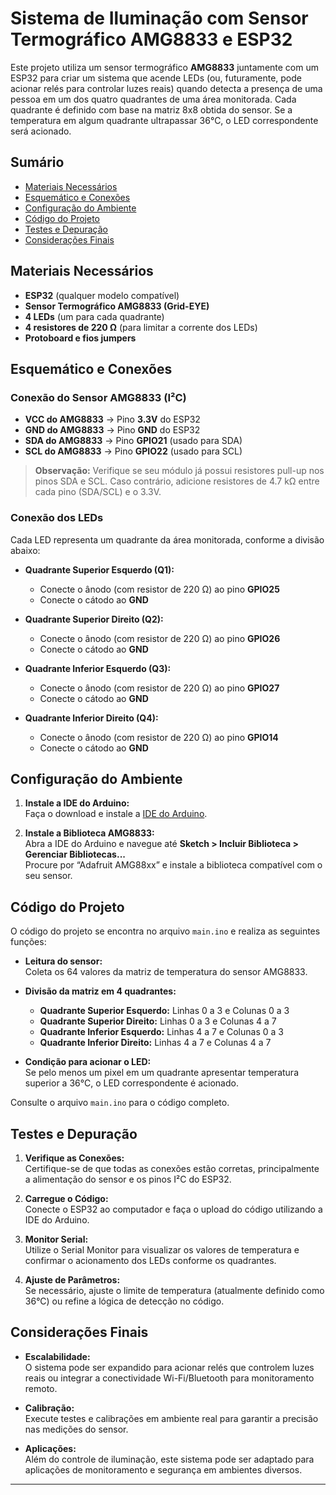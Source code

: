 # Sistema de Iluminação com Sensor Termográfico AMG8833 e ESP32

Este projeto utiliza um sensor termográfico **AMG8833** juntamente com um ESP32 para criar um sistema que acende LEDs (ou, futuramente, pode acionar relés para controlar luzes reais) quando detecta a presença de uma pessoa em um dos quatro quadrantes de uma área monitorada. Cada quadrante é definido com base na matriz 8x8 obtida do sensor. Se a temperatura em algum quadrante ultrapassar 36°C, o LED correspondente será acionado.

## Sumário

- [Materiais Necessários](#materiais-necess%C3%A1rios)
- [Esquemático e Conexões](#esquem%C3%A1tico-e-conex%C3%B5es)
- [Configuração do Ambiente](#configura%C3%A7%C3%A3o-do-ambiente)
- [Código do Projeto](#c%C3%B3digo-do-projeto)
- [Testes e Depuração](#testes-e-depura%C3%A7%C3%A3o)
- [Considerações Finais](#considera%C3%A7%C3%B5es-finais)

## Materiais Necessários

- **ESP32** (qualquer modelo compatível)
- **Sensor Termográfico AMG8833 (Grid-EYE)**
- **4 LEDs** (um para cada quadrante)
- **4 resistores de 220 Ω** (para limitar a corrente dos LEDs)
- **Protoboard e fios jumpers**

## Esquemático e Conexões

### Conexão do Sensor AMG8833 (I²C)

- **VCC do AMG8833** → Pino **3.3V** do ESP32  
- **GND do AMG8833** → Pino **GND** do ESP32  
- **SDA do AMG8833** → Pino **GPIO21** (usado para SDA)  
- **SCL do AMG8833** → Pino **GPIO22** (usado para SCL)  

> **Observação:** Verifique se seu módulo já possui resistores pull-up nos pinos SDA e SCL. Caso contrário, adicione resistores de 4.7 kΩ entre cada pino (SDA/SCL) e o 3.3V.

### Conexão dos LEDs

Cada LED representa um quadrante da área monitorada, conforme a divisão abaixo:

- **Quadrante Superior Esquerdo (Q1):**  
  - Conecte o ânodo (com resistor de 220 Ω) ao pino **GPIO25**  
  - Conecte o cátodo ao **GND**

- **Quadrante Superior Direito (Q2):**  
  - Conecte o ânodo (com resistor de 220 Ω) ao pino **GPIO26**  
  - Conecte o cátodo ao **GND**

- **Quadrante Inferior Esquerdo (Q3):**  
  - Conecte o ânodo (com resistor de 220 Ω) ao pino **GPIO27**  
  - Conecte o cátodo ao **GND**

- **Quadrante Inferior Direito (Q4):**  
  - Conecte o ânodo (com resistor de 220 Ω) ao pino **GPIO14**  
  - Conecte o cátodo ao **GND**

## Configuração do Ambiente

1. **Instale a IDE do Arduino:**  
   Faça o download e instale a [IDE do Arduino](https://www.arduino.cc/en/software).

2. **Instale a Biblioteca AMG8833:**  
   Abra a IDE do Arduino e navegue até **Sketch > Incluir Biblioteca > Gerenciar Bibliotecas...**  
   Procure por “Adafruit AMG88xx” e instale a biblioteca compatível com o seu sensor.

## Código do Projeto

O código do projeto se encontra no arquivo `main.ino` e realiza as seguintes funções:

- **Leitura do sensor:**  
  Coleta os 64 valores da matriz de temperatura do sensor AMG8833.

- **Divisão da matriz em 4 quadrantes:**  
  - **Quadrante Superior Esquerdo:** Linhas 0 a 3 e Colunas 0 a 3  
  - **Quadrante Superior Direito:** Linhas 0 a 3 e Colunas 4 a 7  
  - **Quadrante Inferior Esquerdo:** Linhas 4 a 7 e Colunas 0 a 3  
  - **Quadrante Inferior Direito:** Linhas 4 a 7 e Colunas 4 a 7

- **Condição para acionar o LED:**  
  Se pelo menos um pixel em um quadrante apresentar temperatura superior a 36°C, o LED correspondente é acionado.

Consulte o arquivo `main.ino` para o código completo.

## Testes e Depuração

1. **Verifique as Conexões:**  
   Certifique-se de que todas as conexões estão corretas, principalmente a alimentação do sensor e os pinos I²C do ESP32.

2. **Carregue o Código:**  
   Conecte o ESP32 ao computador e faça o upload do código utilizando a IDE do Arduino.

3. **Monitor Serial:**  
   Utilize o Serial Monitor para visualizar os valores de temperatura e confirmar o acionamento dos LEDs conforme os quadrantes.

4. **Ajuste de Parâmetros:**  
   Se necessário, ajuste o limite de temperatura (atualmente definido como 36°C) ou refine a lógica de detecção no código.

## Considerações Finais

- **Escalabilidade:**  
  O sistema pode ser expandido para acionar relés que controlem luzes reais ou integrar a conectividade Wi-Fi/Bluetooth para monitoramento remoto.

- **Calibração:**  
  Execute testes e calibrações em ambiente real para garantir a precisão nas medições do sensor.

- **Aplicações:**  
  Além do controle de iluminação, este sistema pode ser adaptado para aplicações de monitoramento e segurança em ambientes diversos.

---
